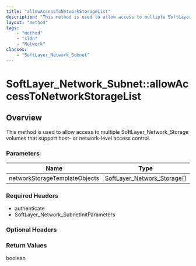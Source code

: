 ```yaml
---
title: "allowAccessToNetworkStorageList"
description: "This method is used to allow access to multiple SoftLayer_Network_Storage volumes that support host- or network-level ac... "
layout: "method"
tags:
    - "method"
    - "sldn"
    - "Network"
classes:
    - "SoftLayer_Network_Subnet"
---
```

# SoftLayer_Network_Subnet::allowAccessToNetworkStorageList
## Overview 
This method is used to allow access to multiple SoftLayer_Network_Storage volumes that support host- or network-level access control. 

### Parameters 
|Name | Type | Description |
| --- | --- | --- |
|networkStorageTemplateObjects| <a href='/reference/datatypes/SoftLayer_Network_Storage'>SoftLayer_Network_Storage[] </a>| |


### Required Headers
* authenticate
* SoftLayer_Network_SubnetInitParameters

### Optional Headers

### Return Values
boolean
